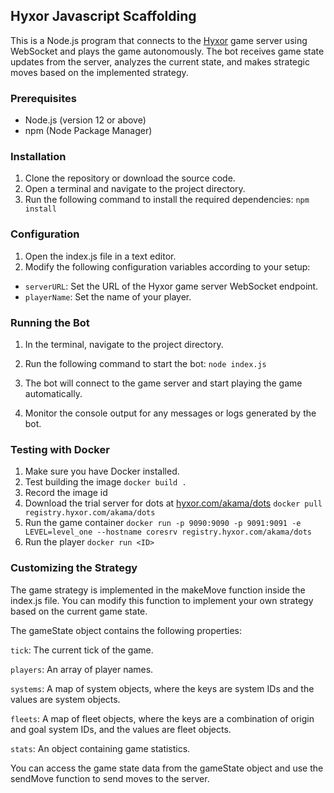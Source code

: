 ## Hyxor Javascript Scaffolding

This is a Node.js program that connects to the [Hyxor](https://hyxor.com) game server using WebSocket and plays the game autonomously. The bot receives game state updates from the server, analyzes the current state, and makes strategic moves based on the implemented strategy.

### Prerequisites

* Node.js (version 12 or above)
* npm (Node Package Manager)

### Installation
1. Clone the repository or download the source code.
2. Open a terminal and navigate to the project directory.
3. Run the following command to install the required dependencies:
`npm install`

### Configuration
1. Open the index.js file in a text editor.
2. Modify the following configuration variables according to your setup:
  * `serverURL`: Set the URL of the Hyxor game server WebSocket endpoint.
  * `playerName`: Set the name of your player.

### Running the Bot
1. In the terminal, navigate to the project directory.
2. Run the following command to start the bot:
`node index.js`

3. The bot will connect to the game server and start playing the game automatically.
4. Monitor the console output for any messages or logs generated by the bot.

### Testing with Docker

1. Make sure you have Docker installed.
2. Test building the image
`docker build .`
3. Record the image id
4. Download the trial server for dots at [hyxor.com/akama/dots](https://hyxor.com)
`docker pull registry.hyxor.com/akama/dots`
5. Run the game container
`docker run -p 9090:9090 -p 9091:9091 -e LEVEL=level_one --hostname coresrv registry.hyxor.com/akama/dots`
6. Run the player
`docker run <ID>`

### Customizing the Strategy
The game strategy is implemented in the makeMove function inside the index.js file. You can modify this function to implement your own strategy based on the current game state.

The gameState object contains the following properties:

`tick`: The current tick of the game.

`players`: An array of player names.

`systems`: A map of system objects, where the keys are system IDs and the values are system objects.

`fleets`: A map of fleet objects, where the keys are a combination of origin and goal system IDs, and the values are fleet objects.

`stats`: An object containing game statistics.


You can access the game state data from the gameState object and use the sendMove function to send moves to the server.
